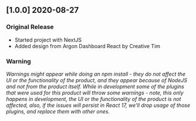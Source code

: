 ## [1.0.0] 2020-08-27
### Original Release
- Started project with NextJS
- Added design from Argon Dashboard React by Creative Tim
### Warning
_Warnings might appear while doing an npm install - they do not affect the UI or the functionality of the product, and they appear because of NodeJS and not from the product itself._
_While in development some of the plugins that were used for this product will throw some warnings - note, this only happens in development, the UI or the functionality of the product is not affected, also, if the issues will persist in React 17, we'll drop usage of those plugins, and replace them with other ones._
